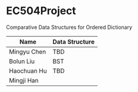 # EC504Project

Comparative Data Structures for Ordered Dictionary

| Name | Data Structure |
| -------- | -------- |
| Mingyu Chen |TBD |
| Bolun Liu |BST  |
| Haochuan Hu | TBD  |
| Mingji Han |  |
